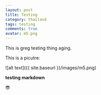 ```yaml
---
layout: post
title: Testing
category: thailand
tags: testing
comments: true
avatar: m5.png
---
```


This is greg testing thing aging.  

This is a picutre:


![alt text]({{ site.baseurl }}/images/m5.png)

**testing markdown**

:sunglasses:
